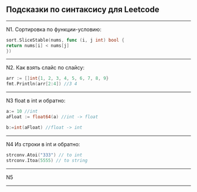 ## Подсказки по синтаксису для Leetcode
___

N1. Сортировка по функции-условию:

```go
sort.SliceStable(nums, func (i, j int) bool {
return nums[i] < nums[j]
})
```
___
N2. Как взять слайс по слайсу:

```go
arr := []int{1, 2, 3, 4, 5, 6, 7, 8, 9}
fmt.Println(arr[2:4]) //3 4
```
___
N3
float в int и обратно:

```go
a:= 10 //int
aFloat := float64(a) //int -> float

b:=int(aFloat) //float -> int
```
___
N4 Из строки в int и обратно:

```go
strconv.Atoi("333") // to int
strconv.Itoa(5555) // to string
```
___
N5
___

